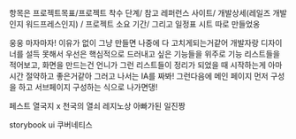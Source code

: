 항목은 프로젝트목표/프로젝트 착수 단계/ 참고 레퍼런스 사이트/ 개발상세(레일즈 개발인지 워드프레스인지) / 프로젝트 소요 기간/ 그리고 일정표 시트 따로 만들었옹

웅웅 마자마자! 이유가 없이 그냥 만들면 나중에 다 고치게되는거같어 개발자랑 디자이너를 설득 못해서
우선은 핵심적으로 드러내고 싶은 기능들을 위주로 기능 리스트들을 적어보고, 화면을 만드는건 언니가 그런 리스트들이 정리가 되었을 때 시작하는게 아마 시간 절약하고 좋은거같아
그러고 나서는 IA를 짜봐!
그런다음에 메인 페이지 먼저 구성을 하고 서브페이지 구성하는 식으로 나가면댕!





페스트
열국지 x
천국의 열쇠
레지노상
아빠가된 일진짱

storybook ui
쿠버네티스